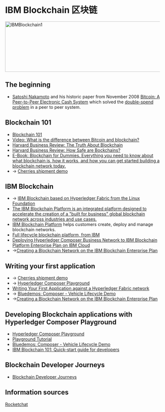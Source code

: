 
# IBM Blockchain  区块链
<img src="https://farm5.staticflickr.com/4338/36822231841_bc13a7147a_z.jpg" width="640" height="164" alt="IBMBlockchain1">

## The beginning
* [Satoshi Nakamoto](https://en.wikipedia.org/wiki/Satoshi_Nakamoto) and his historic paper from November 2008 [Bitcoin: A Peer-to-Peer Electronic Cash System](https://bitcoin.org/bitcoin.pdf) which solved the [double-spend problem](http://www.investopedia.com/terms/d/doublespending.asp) in a peer to peer system.

## Blockchain 101
* [Blockchain 101](https://public.dhe.ibm.com/common/ssi/ecm/xi/en/xi912346usen/XI912346USEN.PDF)
* [Video: What is the difference between Bitcoin and blockchain?](https://youtu.be/MKwa-BqnJDg)
* [Harvard Business Review: The Truth About Blockchain](https://hbr.org/2017/01/the-truth-about-blockchain)
* [Harvard Business Review: How Safe are Bockchains?](https://hbr.org/2017/03/how-safe-are-blockchains-it-depends)
* [E-Book: Blockchain for Dummies. Everything you need to know about what blockchain is, how it works, and how you can get started building a blockchain network today.](https://www-01.ibm.com/common/ssi/cgi-bin/ssialias?htmlfid=XIM12354USEN)
* -> [Cherries shipment demo](https://www.ibm.com/internet-of-things/platform/private-blockchain/)

## IBM Blockchain 
* -> [IBM Blockchain based on Hyperledger Fabric from the Linux Foundation](https://www.ibm.com/blockchain/hyperledger.html)
* [The IBM Blockchain Platform is an integrated platform designed to accelerate the creation of a "built for business" global blockchain network across industries and use cases.](https://www.ibm.com/blockchain/offerings.html)
* [IBM Blockchain Platform](https://www.ibm.com/blockchain/platform/) helps customers create, deploy and manage blockchain networks. 
* [Full lifecycle blockchain platform, from IBM](https://youtu.be/LYoWf855I9g)
* [Deploying Hyperledger Composer Business Network to IBM Blockchain Platform Enterprise Plan on IBM Cloud](https://ibm-blockchain.github.io/platform-deployment/)
* ->[Creating a Blockchain Network on the IBM Blockchain Enterprise Plan ](ibmblockchainnetwork.MD)

## Writing your first application
* -> [Cherries shipment demo](https://www.ibm.com/internet-of-things/platform/private-blockchain/)
* -> [Hyperledger Composer Playground](https://composer-playground.mybluemix.net/login)
* [Writing Your First Application against a Hyperledger Fabric network](http://hyperledger-fabric.readthedocs.io/en/latest/write_first_app.html)
* -> [Bluedemos: Composer - Vehicle Lifecycle Demo](https://bluedemos.com/show/159)
* ->[Creating a Blockchain Network on the IBM Blockchain Enterprise Plan ](ibmblockchainnetwork.MD)

## Developing Blockchain applications with Hyperledger Composer Playground
* [Hyperledger Composer Playground](https://composer-playground.mybluemix.net/login)
* [Playground Tutorial](https://hyperledger.github.io/composer/tutorials/playground-guide.html)
* [Bluedemos: Composer - Vehicle Lifecycle Demo](https://bluedemos.com/show/159)
* [IBM Blockchain 101: Quick-start guide for developers](https://www.ibm.com/developerworks/cloud/library/cl-ibm-blockchain-101-quick-start-guide-for-developers-bluemix-trs/index.html)

## Blockchain Developer Journeys
* [Blockchain Developer Journeys](DEVELOPER%20JOURNEYS.md)

## Information sources
[Rocketchat](https://chat.hyperledger.org/channel/general)
